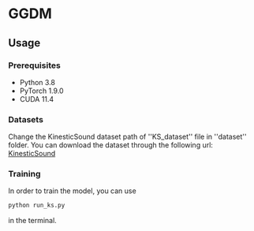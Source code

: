 # GGDM

## Usage
### Prerequisites
- Python 3.8
- PyTorch 1.9.0
- CUDA 11.4

### Datasets
Change the KinesticSound dataset path of ''KS_dataset'' file  in ''dataset'' folder. You can download the dataset through the following url: [KinesticSound]([https://github.com/CheyneyComputerScience/CREMA-D](https://github.com/cvdfoundation/kinetics-dataset))

### Training
In order to train the model, you can use  
```python
python run_ks.py
 ```
in the terminal.
